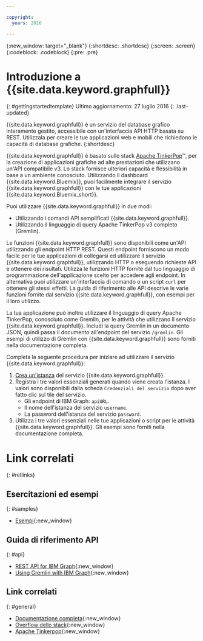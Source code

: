 ```yaml
---

copyright:
  years: 2016

---
```


{:new_window: target="_blank"}
{:shortdesc: .shortdesc}
{:screen: .screen}
{:codeblock: .codeblock}
{:pre: .pre}

# Introduzione a {{site.data.keyword.graphfull}}
{: #gettingstartedtemplate}
Ultimo aggiornamento: 27 luglio 2016
{: .last-updated}

{{site.data.keyword.graphfull}} è un servizio del database grafico interamente gestito,
accessibile con un'interfaccia API HTTP basata su REST.
Utilizzala per creare le tue applicazioni web e mobili che richiedono le capacità di database grafiche.
{:shortdesc}

{{site.data.keyword.graphfull}} è basato sullo stack [Apache TinkerPop](http://tinkerpop.incubator.apache.org/)&trade;,
per la creazione di applicazioni grafiche ad alte prestazioni che utilizzano un'API compatibile v3.
Lo stack fornisce ulteriori capacità e flessibilità in base a un ambiente conosciuto.
Utilizzando il dashboard {{site.data.keyword.Bluemix}},
puoi facilmente integrare il servizio {{site.data.keyword.graphfull}} con le tue applicazioni {{site.data.keyword.Bluemix_short}}.

Puoi utilizzare {{site.data.keyword.graphfull}} in due modi:

*	Utilizzando i comandi API semplificati {{site.data.keyword.graphfull}}.
*	Utilizzando il linguaggio di query Apache TinkerPop v3 completo (Gremlin).

Le funzioni {{site.data.keyword.graphfull}} sono disponibili come un'API utilizzando gli endpoint HTTP REST.
Questi endpoint forniscono un modo facile per le tue applicazioni di collegarsi ed utilizzare il servizio {{site.data.keyword.graphfull}},
utilizzando HTTP o eseguendo richieste API e ottenere dei risultati.
Utilizza le funzioni HTTP fornite dal tuo linguaggio di programmazione dell'applicazione scelto per accedere agli endpoint.
In alternativa puoi utilizzare un'interfaccia di comando o un script `curl` per ottenere gli stessi effetti.
La guida di riferimento alle API descrive le varie funzioni fornite dal servizio {{site.data.keyword.graphfull}},
con esempi per il loro utilizzo.

La tua applicazione può inoltre utilizzare il linguaggio di query Apache TinkerPop,
conosciuto come Gremlin,
per le attività che utilizzano il servizio {{site.data.keyword.graphfull}}.
Includi la query Gremlin in un documento JSON,
quindi passa il documento all'endpoint del servizio `/gremlin`.
Gli esempi di utilizzo di Gremlin con {{site.data.keyword.graphfull}} sono forniti nella documentazione completa.

Completa la seguente procedura per iniziare ad utilizzare il servizio {{site.data.keyword.graphfull}}:

1.	[Crea un'istanza](https://www.ng.bluemix.net/docs/services/reqnsi.html#req_instance) del servizio {{site.data.keyword.graphfull}}.
2.	Registra i tre valori essenziali generati quando viene creata l'istanza. I valori sono disponibili dalla scheda `Credenziali del servizio` dopo aver fatto clic sul tile del servizio.
	*	Gli endpoint di IBM Graph: `apiURL`.
	*	Il nome dell'istanza del servizio `username`.
	*	La password dell'istanza del servizio `password`.
3.	Utilizza i tre valori essenziali nelle tue applicazioni o script per le attività {{site.data.keyword.graphfull}}. Gli esempi sono forniti nella documentazione completa.

# Link correlati
{: #rellinks}

## Esercitazioni ed esempi
{: #samples}

* [Esempi](https://ibm-graph-docs.ng.bluemix.net/examples.html){:new_window}

## Guida di riferimento API
{: #api}

* [REST API for IBM Graph](https://ibm-graph-docs.ng.bluemix.net/api.html){:new_window}
* [Using Gremlin with IBM Graph](https://ibm-graph-docs.ng.bluemix.net/api.html#gremlin-apis){:new_window}

## Link correlati
{: #general}

* [Documentazione completa](https://ibm-graph-docs.ng.bluemix.net/){:new_window}
* [Overflow dello stack](http://stackoverflow.com/questions/tagged/ibm-graph){:new_window}
* [Apache Tinkerpop](http://tinkerpop.incubator.apache.org/){:new_window}
